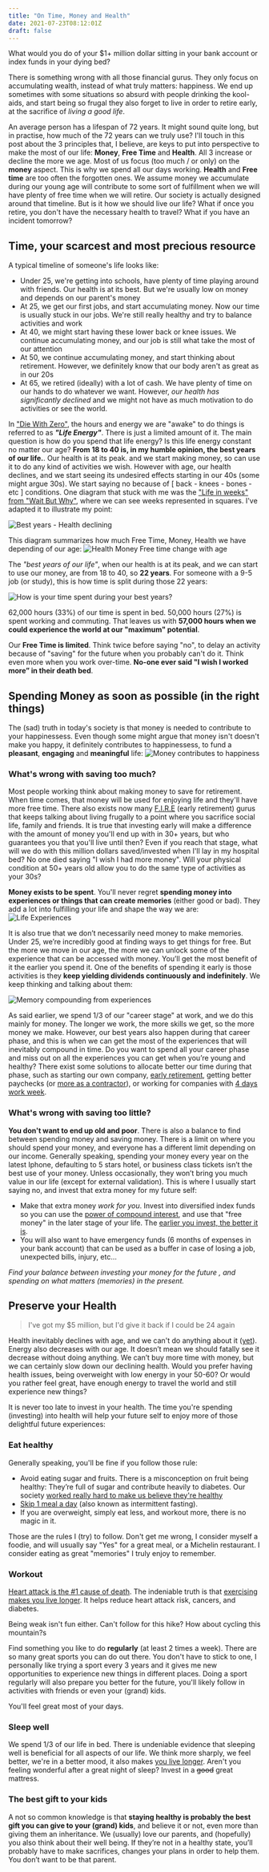 ```yaml
---
title: "On Time, Money and Health"
date: 2021-07-23T08:12:01Z
draft: false
---
```

What would you do of your $1+ million dollar sitting in your bank account or index funds in your dying bed? 

There is something wrong with all those financial gurus. They only focus on accumulating wealth, instead of what truly matters: happiness. We end up sometimes with some situations so absurd with people drinking the kool-aids, and start being so frugal they also forget to live in order to retire early, at the sacrifice of _living a good life_.

An average person has a lifespan of 72 years. It might sound quite long, but in practise, how much of the 72 years can we truly use?  I'll touch in this post about the 3 principles that, I believe, are keys to put into perspective to make the most of our life: **Money**, **Free Time** and **Health**. All 3 increase or decline the more we age. Most of us focus (too much / or only) on the **money** aspect. This is why we spend all our days working. **Health** and **Free time** are too often the forgotten ones. We assume money we accumulate during our young age will contribute to some sort of fulfillment when we will have plenty of free time when we will retire. Our society is actually designed around that timeline. But is it how we should live our life? What if once you retire, you don't have the necessary health to travel? What if you have an incident tomorrow?

## Time, your scarcest and most precious resource

A typical timeline of someone's life looks like: 

- Under 25, we're getting into schools, have plenty of time playing around with friends. Our health is at its best. But we're usually low on money and depends on our parent's money
- At 25, we get our first jobs, and start accumulating money. Now our time is usually stuck in our jobs. We're still really healthy and try to balance activities and work     
- At 40, we might start having these lower back or knee issues. We continue accumulating money, and our job is still what take the most of our attention
- At 50, we continue accumulating money, and start thinking about retirement. However, we definitely know that our body aren't as great as in our 20s
- At 65, we retired (ideally) with a lot of cash. We have plenty of time on our hands to do whatever we want. However, *our health has significantly declined* and we might not have as much motivation to do activities or see the world. 

In ["Die With Zero"](https://www.goodreads.com/book/show/52950915-die-with-zero), the hours and energy we are "awake" to do things is referred to as _**"Life Energy"**_. There is just a limited amount of it. The main question is how do you spend that life energy? Is this life energy constant no matter our age? 
**From 18 to 40 is, in my humble opinion, the best years of our life.**. Our health is at its peak. and we start making money, so can use it to do any kind of activities we wish. However with age, our health declines, and we start seeing its undesired effects starting in our 40s (some might argue 30s). We start saying no because of [ back - knees - bones - etc ] conditions. One diagram that stuck with me was the ["Life in weeks" from "Wait But Why"](https://waitbutwhy.com/2014/05/life-weeks.html), where we can see weeks represented in squares. I've adapted it to illustrate my point: 

![Best years - Health declining](/img/best-years-health.jpg)

This diagram summarizes how much Free Time, Money, Health we have depending of our age:
![Health Money Free time change with age](/img/health-money-free-time.jpg)

The _"best years of our life"_, when our health is at its peak, and we can start to use our money, are from 18 to 40, so **22 years**. For someone with a 9-5 job (or study), this is how time is split during those 22 years: 

![How is your time spent during your best years?](/img/best-years-time-is-spent.png)

62,000 hours (33%) of our time is spent in bed. 50,000 hours (27%) is spent working and commuting. That leaves us with **57,000 hours when we could experience the world at our "maximum" potential**.

Our **Free Time is limited**. Think twice before saying "no", to delay an activity because of "saving" for the future when you probably can't do it. Think even more when you work over-time.  **No-one ever said "I wish I worked more” in their death bed**.

## Spending Money as soon as possible (in the right things)

The (sad) truth in today's society is that money is needed to contribute to your happinessess. Even though some might argue that money isn't doesn't make you happy, it definitely contributes to happinessess, to fund a **pleasant**, **engaging** and **meaningful** life: 
![Money contributes to happiness](/img/money-contributes-to-hapiness.jpg)

### What's wrong with saving too much?
Most people working think about making money to save for retirement. When time comes, that money will be used for enjoying life and they'll have more free time. There also exists now many [F.I.R.E](https://en.wikipedia.org/wiki/FIRE_movement) (early retirement) gurus that keeps talking about living frugally to a point where you sacrifice social life, family and friends. It is true that investing early will make a difference with the amount of money you'll end up with in 30+ years, but who guarantees you that you'll live until then? Even if you reach that stage, what will we do with this million dollars saved/invested when I'll lay in my hospital bed? No one died saying "I wish I had more money". Will your physical condition at 50+ years old allow you to do the same type of activities as your 30s?

**Money exists to be spent**. You'll never regret **spending money into experiences or things that can create memories** (either good or bad). They add a lot into fulfilling your life and shape the way we are: 
![Life Experiences](/img/life-experiences.jpg)

It is also true that we don’t necessarily need money to make memories. Under 25, we’re incredibly good at finding ways to get things for free. But the more we move in our age, the more we can unlock some of the experience that can be accessed with money. You’ll get the most benefit of it the earlier you spend it. One of the benefits of spending it early is those activities is they **keep yielding dividends continuously and indefinitely**. We keep thinking  and talking about them: 

![Memory compounding from experiences](/img/memory-compunding.jpg)

As said earlier, we spend 1/3 of our "career stage" at work, and we do this mainly for money. The longer we work, the more skills we get, so the more money we make. However, our best years also happen during that career phase, and this is when we can get the most of the experiences that will inevitably compound in time. Do you want to spend all your career phase and miss out on all the experiences you can get when you’re young and healthy? There exist some solutions to allocate better our time during that phase, such as starting our own company, [early retirement](https://www.investopedia.com/terms/f/financial-independence-retire-early-fire.asp), getting better paychecks (or [more as a contractor](https://training.kalzumeus.com/newsletters/archive/consulting_1)), or working for companies with [4 days work week](https://4dayweek.io?ref=todaypurpose.com). 


### What's wrong with saving too little?

**You don't want to end up old and poor**.  There is also a balance to find between spending money and saving money. There is a limit on where you should spend your money, and everyone has a different limit depending on our income. Generally speaking, spending your money every year on the latest Iphone, defaulting to 5 stars hotel, or business class tickets isn’t the best use of your money. Unless occasionally, they won’t bring you much value in our life (except for external validation). This is where I usually start saying no, and invest that extra money for my future self: 

- Make that extra money _work for you_. Invest into diversified index funds so you can use the [power of compound interest](https://www.investopedia.com/terms/c/compoundinterest.asp#growth-of-compound-interest), and use that "free money" in the later stage of your life. The [earlier you invest, the better it is](https://ofdollarsanddata.com/go-big-then-stop/?ref=todaypurpose.com).
- You will also want to have emergency funds (6 months of expenses in your bank account) that can be used as a buffer in case of losing a job, unexpected bills, injury, etc...

_Find your balance between investing your money for the future , and spending on what matters (memories) in the present._


## Preserve your Health

> I've got my $5 million, but I'd give it back if I could be 24 again

Health inevitably declines with age, and we can't do anything about it ([yet](https://www.youtube.com/watch?v=9nXop2lLDa4)). Energy also decreases with our age. It doesn’t mean we should fatally see it decrease without doing anything. We can’t buy more time with money, but we can certainly slow down our declining health.  Would you prefer having health issues, being overweight with low energy in your 50-60? Or would you rather feel great, have enough energy to travel the world and still experience new things? 

It is never too late to invest in your health. The time you're spending (investing) into health will help your future self to enjoy more of those delightful future experiences: 

### Eat healthy
Generally speaking, you'll be fine if you follow those rule: 

- Avoid eating sugar and fruits. There is a misconception on fruit being healthy: They’re full of sugar and contribute heavily to diabetes. Our society [worked really hard to make us believe they're healthy](https://www.sciencealert.com/fruits-vegetables-before-domestication-photos-genetically-modified-food-natural)
- [Skip 1 meal a day](https://youtu.be/jhKZIq3SlYE?t=2939) (also known as intermittent fasting).
- If you are overweight, simply eat less, and workout more, there is no magic in it.

Those are the rules I (try) to follow. Don't get me wrong, I consider myself a foodie, and will usually say "Yes" for a great meal, or a Michelin restaurant. I consider eating as great "memories" I truly enjoy to remember. 

### Workout
[Heart attack is the #1 cause of death](https://www.cdc.gov/nchs/fastats/leading-causes-of-death.htm). The indeniable truth is that [exercising makes you live longer](https://youtu.be/jhKZIq3SlYE?t=3880). It helps reduce heart attack risk, cancers, and diabetes.  

Being weak isn't fun either. Can't follow for this hike? How about cycling this mountain?s

Find something you like to do **regularly** (at least 2 times a week). There are so many great sports you can do out there. You don't have to stick to one, I personally like trying a sport every 3 years and it gives me new opportunities to experience new things in different places. Doing a sport regularly will  also prepare you better for the future, you'll likely follow in activities with friends or even your (grand) kids. 

You'll feel great most of your days.

### Sleep well
We spend 1/3 of our life in bed. There is undeniable evidence that sleeping well is beneficial for all aspects of our life. We think more sharply, we feel better, we're in a better mood, it also makes [you live longer](https://youtu.be/jhKZIq3SlYE?t=4202). Aren't you feeling wonderful after a great night of sleep? Invest in a ~~good~~ great mattress.

### The best gift to your kids
A not so common knowledge is that **staying healthy is probably the best gift you can give to your (grand) kids**, and believe it or not, even more than giving them an inheritance. We (usually) love our parents, and (hopefully) you also think about their well being. If they’re not in a healthy state, you’ll probably have to make sacrifices, changes your plans in order to help them. You don’t want to be that parent.
